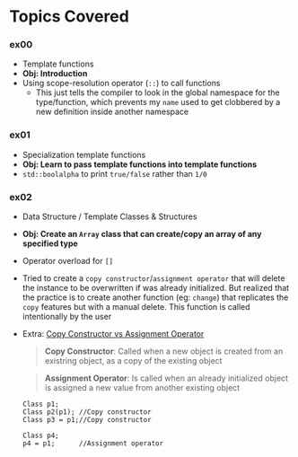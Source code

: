 # Topics Covered

### ex00

- Template functions
- **Obj: Introduction**
- Using scope-resolution operator (`::`) to call functions
  - This just tells the compiler to look in the global namespace for the type/function, which prevents my `name` used to get clobbered by a new definition inside another namespace

### ex01

- Specialization template functions
- **Obj: Learn to pass template functions into template functions**
- `std::boolalpha` to print `true/false` rather than `1/0`

### ex02

- Data Structure / Template Classes & Structures
- **Obj: Create an `Array` class that can create/copy an array of any specified type**
- Operator overload for `[]`
- Tried to create a `copy constructor`/`assignment operator` that will delete the instance to be overwritten if was already initialized. But realized that the practice is to create another function (eg: `change`) that replicates the `copy` features but with a manual delete. This function is called intentionally by the user
- Extra: [Copy Constructor vs Assignment Operator](https://www.geeksforgeeks.org/copy-constructor-vs-assignment-operator-in-c/)

  > **Copy Constructor**: Called when a new object is created from an existring object, as a copy of the existing object

  > **Assignment Operator**: Is called when an already initialized object is assigned a new value from another existing object

  ```
  Class p1;
  Class p2(p1); //Copy constructor
  Class p3 = p1;//Copy constructor

  Class p4;
  p4 = p1;      //Assignment operator
  ```

